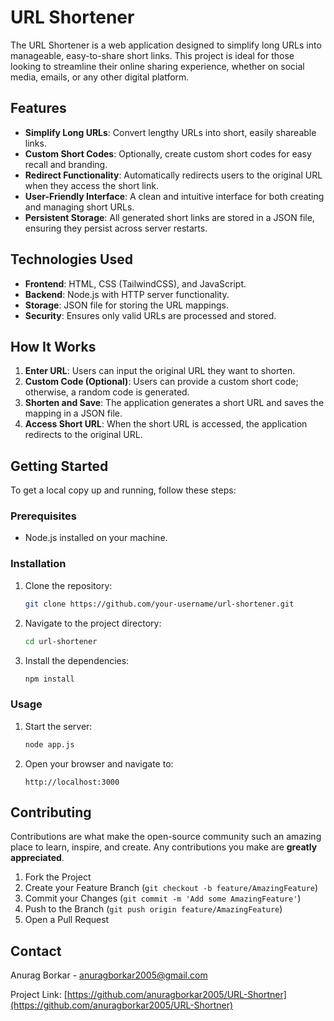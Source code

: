 

# URL Shortener

The URL Shortener is a web application designed to simplify long URLs into manageable, easy-to-share short links. This project is ideal for those looking to streamline their online sharing experience, whether on social media, emails, or any other digital platform.

## Features
- **Simplify Long URLs**: Convert lengthy URLs into short, easily shareable links.
- **Custom Short Codes**: Optionally, create custom short codes for easy recall and branding.
- **Redirect Functionality**: Automatically redirects users to the original URL when they access the short link.
- **User-Friendly Interface**: A clean and intuitive interface for both creating and managing short URLs.
- **Persistent Storage**: All generated short links are stored in a JSON file, ensuring they persist across server restarts.

## Technologies Used
- **Frontend**: HTML, CSS (TailwindCSS), and JavaScript.
- **Backend**: Node.js with HTTP server functionality.
- **Storage**: JSON file for storing the URL mappings.
- **Security**: Ensures only valid URLs are processed and stored.

## How It Works
1. **Enter URL**: Users can input the original URL they want to shorten.
2. **Custom Code (Optional)**: Users can provide a custom short code; otherwise, a random code is generated.
3. **Shorten and Save**: The application generates a short URL and saves the mapping in a JSON file.
4. **Access Short URL**: When the short URL is accessed, the application redirects to the original URL.

## Getting Started
To get a local copy up and running, follow these steps:

### Prerequisites
- Node.js installed on your machine.

### Installation
1. Clone the repository:
   ```sh
   git clone https://github.com/your-username/url-shortener.git
   ```
2. Navigate to the project directory:
   ```sh
   cd url-shortener
   ```
3. Install the dependencies:
   ```sh
   npm install
   ```

### Usage
1. Start the server:
   ```sh
   node app.js
   ```
2. Open your browser and navigate to:
   ```
   http://localhost:3000
   ```

## Contributing
Contributions are what make the open-source community such an amazing place to learn, inspire, and create. Any contributions you make are **greatly appreciated**.

1. Fork the Project
2. Create your Feature Branch (`git checkout -b feature/AmazingFeature`)
3. Commit your Changes (`git commit -m 'Add some AmazingFeature'`)
4. Push to the Branch (`git push origin feature/AmazingFeature`)
5. Open a Pull Request



## Contact
Anurag Borkar - [anuragborkar2005@gmail.com](mailto:anuragborkar2005@gmail.com)

Project Link: [https://github.com/anuragborkar2005/URL-Shortner](https://github.com/anuragborkar2005/URL-Shortner)

